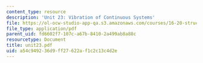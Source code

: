 ```yaml
---
content_type: resource
description: 'Unit 23: Vibration of Continuous Systems'
file: https://ol-ocw-studio-app-qa.s3.amazonaws.com/courses/16-20-structural-mechanics-fall-2002/a54c949236d9ff27622af1c2c13c4d2e_unit23.pdf
file_type: application/pdf
parent_uid: fd6602f7-107c-a67b-8410-2a499ab8a88c
resourcetype: Document
title: unit23.pdf
uid: a54c9492-36d9-ff27-622a-f1c2c13c4d2e
---
```

